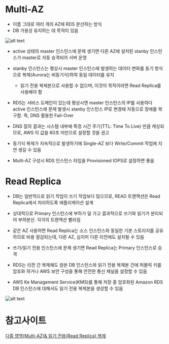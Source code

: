 # Multi-AZ
- 이름 그대로 여러 개의 AZ에 RDS 분산하는 방식
- DB 가용성 유지하는 데 목적이 있음

![alt text](../images/db_multi_az.png)

- active 상태의 master 인스턴스에 문제 생기면 다른 AZ에 설치된 stanby 인스턴스가 master로 자동 승격되어 서버 운영

- stanby 인스턴스는 평상시 master 인스턴스에 발생하는 데이터 변화를 동기 방식으로 복제(Aurora는 비동기식)하여 동일 데이터를 유지
  - 읽기 전용 복제본으로 사용할 수 없으며, 이것이 목적이라면 Read Replica를 사용해야 함
- RDS는 서비스 도메인이 있는데 평상시엔 master 인스턴스의 IP를 사용하다 active 인스턴스에 문제 발생시 stanby 인스턴스 IP로 변경돼 자동으로 장애를 복구함. 즉, DNS 활용한 Fail-Over

- DNS 질의 결과는 시스템 내부에 특정 시간 주기(TTL: Time To Live) 만큼 캐싱되므로, AWS 이 값을 60초 미만으로 설정할 것을 권고

- 동기식 복제가 지속적으로 발생하기에 Single-AZ 보다 Write/Commit 작업에 지연 생길 수 있음

- Multi-AZ 구성시 RDS 인스턴스 타입을 Provisioned IOPS로 설정하면 좋음


# Read Replica
- DB는 일반적으로 읽기 작업이 쓰기 작업보다 많으므로, READ 트랜잭션은 Read Replica에서 처리하도록 애플리케이션 설계

- 상대적으로 Primary 인스턴스에 부하가 덜 가고 결과적으로 쓰기와 읽기가 분리되어 부하분산. 각각의 트랜잭션 빨라짐

- 같은 AZ 사용하면 Read Replica는 소스 인스턴스와 동일한 기본 스토리지를 공유하므로 비용 절감되는데, 다른 AZ, 심지어 다른 리전에도 설치될 수 있음

- 쓰기/읽기 전용 인스턴스에 문제 생기면 Read Replica는 Primary 인스턴스로 승격

- RDS는 리전 간 복제해도 원본 DB 인스턴스와 읽기 전용 복제본 간에 퍼블릭 키를 암호화 하거나 AWS 보안 구성을 통해 안전한 통신 채널을 설정할 수 있음

- AWS Ke Management Service(KMS)를 통해 저장 중 암호화된 Amazon RDS DB 인스턴스에 대해서도 읽기 전용 복제본을 생성할 수 있음


![alt text](../images/cloud/replica.png.png)


# 참고사이트
[다중 영역(Multi-AZ)& 읽기 전용(Read Replica) 복제](https://velog.io/@amoeba25/%EB%8B%A4%EC%A4%91-%EC%98%81%EC%97%ADMulti-AZ-%EC%9D%BD%EA%B8%B0-%EC%A0%84%EC%9A%A9Read-Replica-%EB%B3%B5%EC%A0%9C)